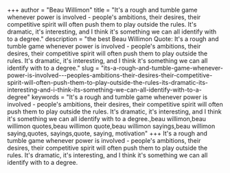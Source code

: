 +++
author = "Beau Willimon"
title = "It's a rough and tumble game whenever power is involved - people's ambitions, their desires, their competitive spirit will often push them to play outside the rules. It's dramatic, it's interesting, and I think it's something we can all identify with to a degree."
description = "the best Beau Willimon Quote: It's a rough and tumble game whenever power is involved - people's ambitions, their desires, their competitive spirit will often push them to play outside the rules. It's dramatic, it's interesting, and I think it's something we can all identify with to a degree."
slug = "its-a-rough-and-tumble-game-whenever-power-is-involved---peoples-ambitions-their-desires-their-competitive-spirit-will-often-push-them-to-play-outside-the-rules-its-dramatic-its-interesting-and-i-think-its-something-we-can-all-identify-with-to-a-degree"
keywords = "It's a rough and tumble game whenever power is involved - people's ambitions, their desires, their competitive spirit will often push them to play outside the rules. It's dramatic, it's interesting, and I think it's something we can all identify with to a degree.,beau willimon,beau willimon quotes,beau willimon quote,beau willimon sayings,beau willimon saying,quotes, sayings,quote, saying, motivation"
+++
It's a rough and tumble game whenever power is involved - people's ambitions, their desires, their competitive spirit will often push them to play outside the rules. It's dramatic, it's interesting, and I think it's something we can all identify with to a degree.
